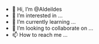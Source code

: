 - 👋 Hi, I’m @Aldeildes
- 👀 I’m interested in ...
- 🌱 I’m currently learning ...
- 💞️ I’m looking to collaborate on ...
- 📫 How to reach me ...

<!---
Aldeildes/Aldeildes is a ✨ special ✨ repository because its `README.md` (this file) appears on your GitHub profile.
You can click the Preview link to take a look at your changes.
--->
